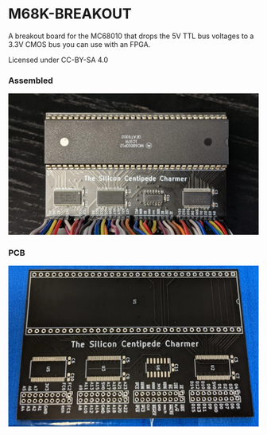 # M68K-BREAKOUT

A breakout board for the MC68010 that drops the 5V TTL bus voltages to a 3.3V CMOS bus you can use with an FPGA.

Licensed under CC-BY-SA 4.0

### Assembled
![Assembled](/Assets/assembled.webp)

### PCB
![PCB](/Assets/pcb.webp)
